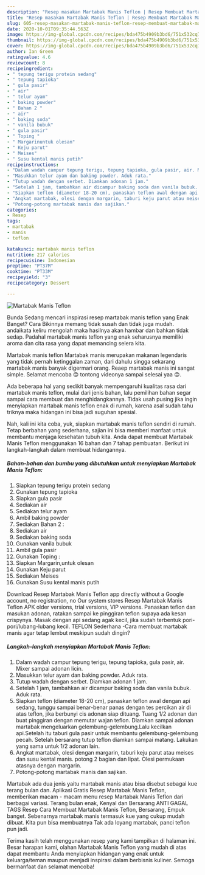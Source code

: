 ```yaml
---
description: "Resep masakan Martabak Manis Teflon | Resep Membuat Martabak Manis Teflon Yang Sempurna"
title: "Resep masakan Martabak Manis Teflon | Resep Membuat Martabak Manis Teflon Yang Sempurna"
slug: 605-resep-masakan-martabak-manis-teflon-resep-membuat-martabak-manis-teflon-yang-sempurna
date: 2020-10-01T09:35:44.563Z
image: https://img-global.cpcdn.com/recipes/bda475b4909b3bd6/751x532cq70/martabak-manis-teflon-foto-resep-utama.jpg
thumbnail: https://img-global.cpcdn.com/recipes/bda475b4909b3bd6/751x532cq70/martabak-manis-teflon-foto-resep-utama.jpg
cover: https://img-global.cpcdn.com/recipes/bda475b4909b3bd6/751x532cq70/martabak-manis-teflon-foto-resep-utama.jpg
author: Ian Green
ratingvalue: 4.6
reviewcount: 8
recipeingredient:
- " tepung terigu protein sedang"
- " tepung tapioka"
- " gula pasir"
- " air"
- " telur ayam"
- " baking powder"
- " Bahan 2 "
- " air"
- " baking soda"
- " vanila bubuk"
- " gula pasir"
- " Toping "
- " Margarinuntuk olesan"
- " Keju parut"
- " Meises"
- " Susu kental manis putih"
recipeinstructions:
- "Dalam wadah campur tepung terigu, tepung tapioka, gula pasir, air. Mixer sampai adonan licin."
- "Masukkan telur ayam dan baking powder. Aduk rata."
- "Tutup wadah dengan serbet. Diamkan adonan 1 jam."
- "Setelah 1 jam, tambahkan air dicampur baking soda dan vanila bubuk. Aduk rata."
- "Siapkan teflon (diameter 18-20 cm), panaskan teflon awal dengan api sedang, tunggu sampai benar-benar panas dengan tes percikan air di atas teflon, jika berbunyi cis adonan siap dituang. Tuang 1/2 adonan dan buat pinggiran dengan memutar wajan teflon. Diamkan sampai adonan martabak mengeluarkan gelembung-gelembung.Lalu kecilkan api.Setelah itu taburi gula pasir untuk membantu gelembung-gelembung pecah. Setelah bersarang tutup teflon diamkan sampai matang. Lakukan yang sama untuk 1/2 adonan lain."
- "Angkat martabak, olesi dengan margarin, taburi keju parut atau meises dan susu kental manis. potong 2 bagian dan lipat. Olesi permukaan atasnya dengan margarin."
- "Potong-potong martabak manis dan sajikan."
categories:
- Resep
tags:
- martabak
- manis
- teflon

katakunci: martabak manis teflon 
nutrition: 217 calories
recipecuisine: Indonesian
preptime: "PT37M"
cooktime: "PT33M"
recipeyield: "3"
recipecategory: Dessert

---
```



![Martabak Manis Teflon](https://img-global.cpcdn.com/recipes/bda475b4909b3bd6/751x532cq70/martabak-manis-teflon-foto-resep-utama.jpg)

Bunda Sedang mencari inspirasi resep martabak manis teflon yang Enak Banget? Cara Bikinnya memang tidak susah dan tidak juga mudah. andaikata keliru mengolah maka hasilnya akan hambar dan bahkan tidak sedap. Padahal martabak manis teflon yang enak seharusnya memiliki aroma dan cita rasa yang dapat memancing selera kita.

Martabak manis teflon Martabak manis merupakan makanan legendaris yang tidak pernah ketinggalan zaman, dari dahulu singga sekarang martabak manis banyak digermari orang. Reaep martabak manis ini sangat simple. Selamat mencoba 😊 tontong videonya sampai selesai yaa 😊.

Ada beberapa hal yang sedikit banyak mempengaruhi kualitas rasa dari martabak manis teflon, mulai dari jenis bahan, lalu pemilihan bahan segar sampai cara membuat dan menghidangkannya. Tidak usah pusing jika ingin menyiapkan martabak manis teflon enak di rumah, karena asal sudah tahu triknya maka hidangan ini bisa jadi suguhan spesial.


Nah, kali ini kita coba, yuk, siapkan martabak manis teflon sendiri di rumah. Tetap berbahan yang sederhana, sajian ini bisa memberi manfaat untuk membantu menjaga kesehatan tubuh kita. Anda dapat membuat Martabak Manis Teflon menggunakan 16 bahan dan 7 tahap pembuatan. Berikut ini langkah-langkah dalam membuat hidangannya.

<!--inarticleads1-->

##### Bahan-bahan dan bumbu yang dibutuhkan untuk menyiapkan Martabak Manis Teflon:

1. Siapkan  tepung terigu protein sedang
1. Gunakan  tepung tapioka
1. Siapkan  gula pasir
1. Sediakan  air
1. Sediakan  telur ayam
1. Ambil  baking powder
1. Sediakan  Bahan 2 :
1. Sediakan  air
1. Sediakan  baking soda
1. Gunakan  vanila bubuk
1. Ambil  gula pasir
1. Gunakan  Toping :
1. Siapkan  Margarin,untuk olesan
1. Gunakan  Keju parut
1. Sediakan  Meises
1. Gunakan  Susu kental manis putih


Download Resep Martabak Manis Teflon app directly without a Google account, no registration, no Our system stores Resep Martabak Manis Teflon APK older versions, trial versions, VIP versions. Panaskan teflon dan masukan adonan, ratakan sampai ke pinggiran teflon supaya ada kesan crispynya. Masak dengan api sedang agak kecil, jika sudah terbentuk pori-pori/lubang-lubang kecil. TEFLON Sederhana -Cara membuat martabak manis agar tetap lembut meskipun sudah dingin? 

<!--inarticleads2-->

##### Langkah-langkah menyiapkan Martabak Manis Teflon:

1. Dalam wadah campur tepung terigu, tepung tapioka, gula pasir, air. Mixer sampai adonan licin.
1. Masukkan telur ayam dan baking powder. Aduk rata.
1. Tutup wadah dengan serbet. Diamkan adonan 1 jam.
1. Setelah 1 jam, tambahkan air dicampur baking soda dan vanila bubuk. Aduk rata.
1. Siapkan teflon (diameter 18-20 cm), panaskan teflon awal dengan api sedang, tunggu sampai benar-benar panas dengan tes percikan air di atas teflon, jika berbunyi cis adonan siap dituang. Tuang 1/2 adonan dan buat pinggiran dengan memutar wajan teflon. Diamkan sampai adonan martabak mengeluarkan gelembung-gelembung.Lalu kecilkan api.Setelah itu taburi gula pasir untuk membantu gelembung-gelembung pecah. Setelah bersarang tutup teflon diamkan sampai matang. Lakukan yang sama untuk 1/2 adonan lain.
1. Angkat martabak, olesi dengan margarin, taburi keju parut atau meises dan susu kental manis. potong 2 bagian dan lipat. Olesi permukaan atasnya dengan margarin.
1. Potong-potong martabak manis dan sajikan.


Martabak ada dua jenis yaitu martabak manis atau bisa disebut sebagai kue terang bulan dan. Aplikasi Gratis Resep Martabak Manis Teflon, memberikan macam - macam menu resep Martabak Manis Teflon dari berbagai variasi. Terang bulan enak, Kenyal dan Bersarang ANTI GAGAL TAGS Resep Cara Membuat Martabak Manis Teflon, Bersarang, Empuk banget. Sebenarnya martabak manis termasuk kue yang cukup mudah dibuat. Kita pun bisa membuatnya Tak ada loyang martabak, panci teflon pun jadi. 

Terima kasih telah menggunakan resep yang kami tampilkan di halaman ini. Besar harapan kami, olahan Martabak Manis Teflon yang mudah di atas dapat membantu Anda menyiapkan hidangan yang enak untuk keluarga/teman maupun menjadi inspirasi dalam berbisnis kuliner. Semoga bermanfaat dan selamat mencoba!
